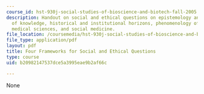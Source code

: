 ```yaml
---
course_id: hst-930j-social-studies-of-bioscience-and-biotech-fall-2005
description: Handout on social and ethical questions on epistemology and sociology
  of knowledge, historical and institutional horizons, phenomenology of medicine and
  medical sciences, and social medicine.
file_location: /coursemedia/hst-930j-social-studies-of-bioscience-and-biotech-fall-2005/b20982147537dce5a3995eae9b2af66c_4_frames.pdf
file_type: application/pdf
layout: pdf
title: Four Frameworks for Social and Ethical Questions
type: course
uid: b20982147537dce5a3995eae9b2af66c

---
```

None